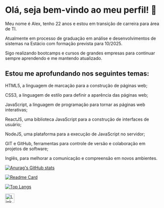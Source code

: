
# Olá, seja bem-vindo ao meu perfil! 👋


Meu nome é Alex, tenho 22 anos e estou em transição de carreira para área de TI.

Atualmente em processo de graduação em análise e desenvolvimentos de sistemas na Estácio com formação prevista para 10/2025.

Sigo realizando bootcamps e cursos de grandes empresas para continuar sempre aprendendo e me mantendo atualizado. 


## Estou me aprofundando nos seguintes temas: 
HTML5, a linguagem de marcação para a construção de páginas web; 

CSS3, a linguagem de estilo para definir a aparência das páginas web; 

JavaScript, a linguagem de programação para tornar as páginas web interativas; 

ReactJS, uma biblioteca JavaScript para a construção de interfaces de usuário; 

NodeJS, uma plataforma para a execução de JavaScript no servidor; 

GIT e GitHub, ferramentas para controle de versão e colaboração em projetos de software; 

Inglês, para melhorar a comunicação e compreensão em novos ambientes.


[![Anurag's GitHub stats](https://github-readme-stats.vercel.app/api?username=alexjjunio&show_icons=true&theme=light)](https://github.com/anuraghazra/github-readme-stats)


[![Readme Card](https://github-readme-stats.vercel.app/api/pin/?username=alexjjunio&repo=lofi-sounds&theme=light)](https://github.com/anuraghazra/github-readme-stats)


[![Top Langs](https://github-readme-stats.vercel.app/api/top-langs/?username=alexjjunio&layout=compact)](https://github.com/anuraghazra/github-readme-stats)


[<img src='https://img.shields.io/badge/LinkedIn-0077B5?style=for-the-badge&logo=linkedin&logoColor=white' alt='Linkedin' height='30'>](https://www.linkedin.com/in/alexjjunio/)
